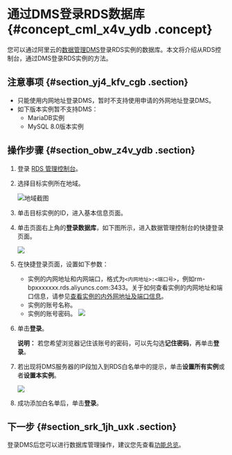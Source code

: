 # 通过DMS登录RDS数据库 {#concept_cml_x4v_ydb .concept}

您可以通过阿里云的[数据管理DMS](https://help.aliyun.com/document_detail/47550.html)登录RDS实例的数据库。本文将介绍从RDS控制台，通过DMS登录RDS实例的方法。

## 注意事项 {#section_yj4_kfv_cgb .section}

-   只能使用内网地址登录DMS，暂时不支持使用申请的外网地址登录DMS。
-   如下版本实例暂不支持DMS：
    -   MariaDB实例
    -   MySQL 8.0版本实例

## 操作步骤 {#section_obw_z4v_ydb .section}

1.  登录 [RDS 管理控制台](https://rds.console.aliyun.com/)。
2.  选择目标实例所在地域。

    ![地域截图](http://static-aliyun-doc.oss-cn-hangzhou.aliyuncs.com/assets/img/7882/156774768937169_zh-CN.png)

3.  单击目标实例的ID，进入基本信息页面。
4.  单击页面右上角的**登录数据库**，如下图所示，进入数据管理控制台的快捷登录页面。

    ![](http://static-aliyun-doc.oss-cn-hangzhou.aliyuncs.com/assets/img/8006/15677476894253_zh-CN.png)

5.  在快捷登录页面，设置如下参数：

    -   实例的内网地址和内网端口，格式为`<内网地址>:<端口号>`，例如rm-bpxxxxxxx.rds.aliyuncs.com:3433。关于如何查看实例的内网地址和端口信息，请参见[查看实例的内外网地址及端口信息](cn.zh-CN/用户指南/数据库连接/查看实例的内外网地址及端口信息.md#)。
    -   实例的账号名称。
    -   实例的账号密码。
    ![](http://static-aliyun-doc.oss-cn-hangzhou.aliyuncs.com/assets/img/8006/15677476894254_zh-CN.png)

6.  单击**登录**。

    **说明：** 若您希望浏览器记住该账号的密码，可以先勾选**记住密码**，再单击**登录**。

7.  若出现将DMS服务器的IP段加入到RDS白名单中的提示，单击**设置所有实例**或者**设置本实例**。

    ![](http://static-aliyun-doc.oss-cn-hangzhou.aliyuncs.com/assets/img/8006/15677476904255_zh-CN.png)

8.  成功添加白名单后，单击**登录**。

## 下一步 {#section_srk_1jh_uxk .section}

登录DMS后您可以进行数据库管理操作，建议您先查看[功能总览](https://help.aliyun.com/document_detail/47593.html)。

